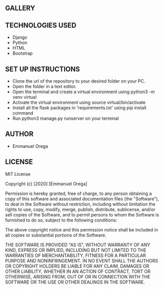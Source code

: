## GALLERY

## TECHNOLOGIES USED
* Django
* Python
* HTML
* Bootstrap

## SET UP INSTRUCTIONS
* Clone the url of the repository to your desired folder on your PC.
* Open the folder in a text editor.
* Open the terminal and create a virtual environment using python3 -m venv virtual
* Activate the virtual environment using source virtual/bin/activate
* Install all the flask packages in 'requirements.txt' using pip install command
* Run python3 manage.py runserver on your terminal



## AUTHOR
* Emmanuel Orega

## LICENSE
MIT License

Copyright (c) [2020] [Emmanuel Orega]

Permission is hereby granted, free of charge, to any person obtaining a copy
of this software and associated documentation files (the "Software"), to deal
in the Software without restriction, including without limitation the rights
to use, copy, modify, merge, publish, distribute, sublicense, and/or sell
copies of the Software, and to permit persons to whom the Software is
furnished to do so, subject to the following conditions:

The above copyright notice and this permission notice shall be included in all
copies or substantial portions of the Software.

THE SOFTWARE IS PROVIDED "AS IS", WITHOUT WARRANTY OF ANY KIND, EXPRESS OR
IMPLIED, INCLUDING BUT NOT LIMITED TO THE WARRANTIES OF MERCHANTABILITY,
FITNESS FOR A PARTICULAR PURPOSE AND NONINFRINGEMENT. IN NO EVENT SHALL THE
AUTHORS OR COPYRIGHT HOLDERS BE LIABLE FOR ANY CLAIM, DAMAGES OR OTHER
LIABILITY, WHETHER IN AN ACTION OF CONTRACT, TORT OR OTHERWISE, ARISING FROM,
OUT OF OR IN CONNECTION WITH THE SOFTWARE OR THE USE OR OTHER DEALINGS IN THE
SOFTWARE.